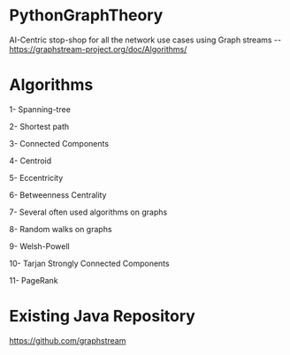 # PythonGraphTheory
AI-Centric stop-shop for all the network use cases using Graph streams -- https://graphstream-project.org/doc/Algorithms/

# Algorithms
1- Spanning-tree

2- Shortest path

3- Connected Components

4- Centroid

5- Eccentricity

6- Betweenness Centrality

7- Several often used algorithms on graphs

8- Random walks on graphs

9- Welsh-Powell

10- Tarjan Strongly Connected Components

11- PageRank

# Existing Java Repository
https://github.com/graphstream
